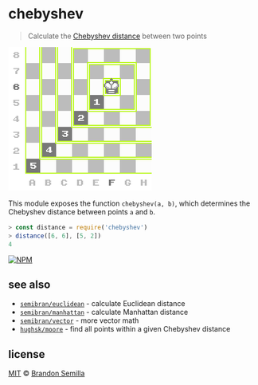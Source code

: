 # chebyshev
> Calculate the [Chebyshev distance](https://en.wikipedia.org/wiki/Chebyshev_distance) between two points

![Chebyshev distance from the square F6](diagram.png)

This module exposes the function `chebyshev(a, b)`, which determines the Chebyshev distance between points `a` and `b`.
```js
> const distance = require('chebyshev')
> distance([6, 6], [5, 2])
4
```
[![NPM](https://nodei.co/npm/chebyshev.png?mini)](https://www.npmjs.com/package/chebyshev)

## see also
- [`semibran/euclidean`](https://github.com/semibran/euclidean) - calculate Euclidean distance
- [`semibran/manhattan`](https://github.com/semibran/manhattan) - calculate Manhattan distance
- [`semibran/vector`](https://github.com/semibran/vector) - more vector math
- [`hughsk/moore`](https://github.com/hughsk/moore) - find all points within a given Chebyshev distance

## license
[MIT](https://opensource.org/licenses/MIT) © [Brandon Semilla](https://git.io/semibran)
